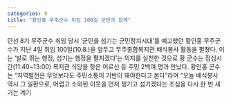 ```yaml
---
categories: h
title: "황인홍 무주군수 취임 100일 군민과 함께"
---
```

민선 8기 무주군수 취임 당시 ‘군민을 섬기는 군민정치시대’를 예고했던 황인홍 무주군수가 지난 4일 취임 100일(10.8.)을 앞두고 무주종합복지관 배식봉사 활동을 펼쳤다. 이는 ‘발로 뛰는 행정, 섬기는 행정을 펼치겠다’는 의지를 실천한 것으로 황 군수는 점심시간(11:40~13:00) 복지관 식당을 찾은 어르신 등 주민 2백여 명과 만났다. 황인홍 군수는 “지역발전은 무엇보다도 주민소통이 기반이 돼야한다고 본다”라며 “오늘 배식봉사 역시 그 일환으로, 어렵고 소외된 이웃을 먼저 챙기고 섬기겠다는 초심을 다시 한 번 새기는 계기